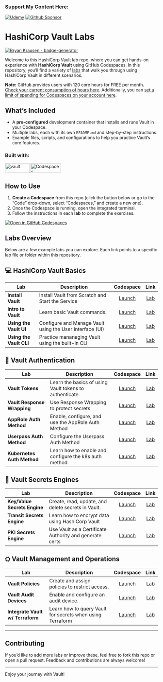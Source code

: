 ### Support My Content Here:

[![Udemy](https://img.shields.io/badge/Udemy-A435F0?style=for-the-badge&logo=Udemy&logoColor=white)](https://btk.me/vb) [![Github Sponsor](https://img.shields.io/badge/sponsor-30363D?style=for-the-badge&logo=GitHub-Sponsors&logoColor=#EA4AAA)](https://github.com/sponsors/btkrausen?frequency=one-time&sponsor=btkrausen)

# HashiCorp Vault Labs

[![Bryan Krausen - badge-generator](https://img.shields.io/static/v1?label=btkrausen&message=Profile&color=blue&logo=github)](https://github.com/btkrausen)

Welcome to this HashiCorp Vault lab repo, where you can get hands-on experience with **HashiCorp Vault** using GitHub Codespaces. In this repository, you’ll find a variety of [labs](./labs) that walk you through using HashiCorp Vault in different scenarios.

**Note:** GitHub provides users with 120 core hours for FREE per month. [Check your current consumption of hours here](https://github.com/settings/billing/summary#:~:text=%240.00-,Codespaces,-Included%20quotas%20reset). Additionally, you can [set a limit of spending for Codespaces on your account here](https://github.com/settings/billing/spending_limit#:~:text=Spending%20limit%20alerts-,Codespaces,-Limit%20spending).

## What’s Included

- A **pre-configured** development container that installs and runs Vault in your Codespace.
- Multiple labs, each with its own `README.md` and step-by-step instructions.
- Example files, scripts, and configurations to help you practice Vault’s core features.

### Built with:

<a href="https://www.vaultproject.io/">
  <img alt="vault" src="https://img.shields.io/badge/Vault-FFD814?style=for-the-badge&logo=Vault&logoColor=black" width="80" height="30" /> <a href="https://github.com/features/codespaces">
  <img alt="Codespaces" src="https://img.shields.io/badge/GitHub-%23121011.svg?style=flat-square&logo=Github&logoColor=white" width="100" height="30" />
</a>

## How to Use

1. **Create a Codespace** from this repo (click the button below or go to the “Code” drop-down, select “Codespaces,” and create a new one).
2. Once the Codespace is running, open the integrated terminal.
3. Follow the instructions in each **lab** to complete the exercises.

[![Open in GitHub Codespaces](https://github.com/codespaces/badge.svg)](https://codespaces.new/btkrausen/vault-codespaces)

## Labs Overview

Below are a few example labs you can explore. Each link points to a specific lab file or folder within this repository.

## 💻 HashiCorp Vault Basics

| **Lab**                 | **Description**                                          |                                                                                                    **Codespace**                                                                                                    |                  **Link**                   |
| ----------------------- | -------------------------------------------------------- | :-----------------------------------------------------------------------------------------------------------------------------------------------------------------------------------------------------------------: | :-----------------------------------------: |
| **Install Vault**       | Install Vault from Scratch and Start the Service         | [Launch](https://github.com/codespaces/new/btkrausen/vault-codespaces?skip_quickstart=true&machine=basicLinux32gb&repo=907851765&ref=main&devcontainer_path=.devcontainer%2Finstall%2Fdevcontainer.json&geo=UsEast) | [Lab](./labs/lab_install_vault_manually.md) |
| **Intro to Vault**      | Learn basic Vault commands.                              |                                                                             [Launch](https://codespaces.new/btkrausen/vault-codespaces)                                                                             |     [Lab](./labs/lab_intro_to_vault.md)     |
| **Using the Vault UI**  | Configure and Manage Vault using the User Interface (UI) |                                                                             [Launch](https://codespaces.new/btkrausen/vault-codespaces)                                                                             |        [Lab](./labs/lab_vault_ui.md)        |
| **Using the Vault CLI** | Practice mananaging Vault using the built-in CLI         |                                                                             [Launch](https://codespaces.new/btkrausen/vault-codespaces)                                                                             |       [Lab](./labs/lab_vault_cli.md)        |

## 🪪 Vault Authentication

| **Lab**                     | **Description**                                         |                        **Codespace**                        |                  **Link**                   |
| --------------------------- | ------------------------------------------------------- | :---------------------------------------------------------: | :-----------------------------------------: |
| **Vault Tokens**            | Learn the basics of using Vault tokens to authenticate. | [Launch](https://codespaces.new/btkrausen/vault-codespaces) |      [Lab](./labs/lab_vault_tokens.md)      |
| **Vault Response Wrapping** | Use Response Wrapping to protect secrets                | [Launch](https://codespaces.new/btkrausen/vault-codespaces) |   [Lab](./labs/lab_response_wrapping.md)    |
| **AppRole Auth Method**     | Enable, configure, and use the AppRole Auth Method      | [Launch](https://codespaces.new/btkrausen/vault-codespaces) |  [Lab](./labs/lab_approle_auth_method.md)   |
| **Userpass Auth Method**    | Configure the Userpass Auth Method                      | [Launch](https://codespaces.new/btkrausen/vault-codespaces) |  [Lab](./labs/lab_userpass_auth_method.md)  |
| **Kubernetes Auth Method**  | Learn how to enable and configure the k8s auth method   | [Launch](https://codespaces.new/btkrausen/vault-codespaces) | [Lab](./labs/lab_kubernetes_auth_method.md) |

## 🔑 Vault Secrets Engines

| **Lab**                      | **Description**                                         |                        **Codespace**                        |                  **Link**                   |
| ---------------------------- | ------------------------------------------------------- | :---------------------------------------------------------: | :-----------------------------------------: |
| **Key/Value Secrets Engine** | Create, read, update, and delete secrets in Vault.      | [Launch](https://codespaces.new/btkrausen/vault-codespaces) |   [Lab](./labs/lab_kv_secrets_engine.md)    |
| **Transit Secrets Engine**   | Learn how to encrypt data using HashiCorp Vault         | [Launch](https://codespaces.new/btkrausen/vault-codespaces) | [Lab](./labs/lab_transit_secrets_engine.md) |
| **PKI Secrets Engine**       | Use Vault as a Certificate Authority and generate certs | [Launch](https://codespaces.new/btkrausen/vault-codespaces) |   [Lab](./labs/lab_pki_secrets_engine.md)   |

## ⛭ Vault Management and Operations

| **Lab**                          | **Description**                                           |                        **Codespace**                        |                      **Link**                      |
| -------------------------------- | --------------------------------------------------------- | :---------------------------------------------------------: | :------------------------------------------------: |
| **Vault Policies**               | Create and assign policies to restrict access.            | [Launch](https://codespaces.new/btkrausen/vault-codespaces) |        [Lab](./labs/lab_vault_policies.md)         |
| **Vault Audit Devices**          | Enable and configure an audit device.                     | [Launch](https://codespaces.new/btkrausen/vault-codespaces) |         [Lab](./labs/lab_audit_devices.md)         |
| **Integrate Vault w/ Terraform** | Learn how to query Vault for secrets when using Terraform | [Launch](https://codespaces.new/btkrausen/vault-codespaces) | [Lab](./labs/lab_integrate_terraform_and_vault.md) |

---

## Contributing

If you’d like to add more labs or improve these, feel free to fork this repo or open a pull request. Feedback and contributions are always welcome!

---

Enjoy your journey with Vault!
